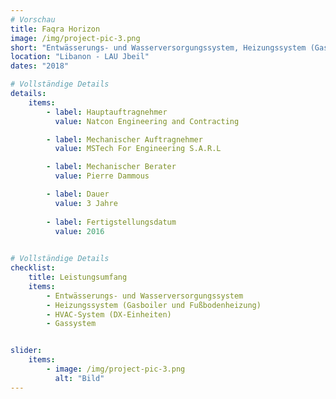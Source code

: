 ```yaml
---
# Vorschau
title: Faqra Horizon
image: /img/project-pic-3.png
short: "Entwässerungs- und Wasserversorgungssystem, Heizungssystem (Gasboiler und Fußbodenheizung), HVAC-System (DX-Einheiten) und Gassystem."
location: "Libanon - LAU Jbeil"
dates: "2018"

# Vollständige Details
details:
    items:
        - label: Hauptauftragnehmer
          value: Natcon Engineering and Contracting

        - label: Mechanischer Auftragnehmer
          value: MSTech For Engineering S.A.R.L 

        - label: Mechanischer Berater
          value: Pierre Dammous

        - label: Dauer
          value: 3 Jahre 
        
        - label: Fertigstellungsdatum
          value: 2016
        

# Vollständige Details
checklist:
    title: Leistungsumfang
    items:
        - Entwässerungs- und Wasserversorgungssystem
        - Heizungssystem (Gasboiler und Fußbodenheizung)
        - HVAC-System (DX-Einheiten)
        - Gassystem


slider: 
    items:
        - image: /img/project-pic-3.png
          alt: "Bild"
---
```

